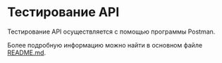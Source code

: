 # Тестирование API
Тестирование API осуществляется с помощью программы Postman.

Более подробную информацию можно найти в основном файле [README.md](../README.md).